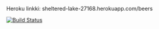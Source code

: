 Heroku linkki: sheltered-lake-27168.herokuapp.com/beers

[![Build Status](https://travis-ci.org/sambo1111/ratebeer.png)](https://travis-ci.org/sambo1111/ratebeer)

